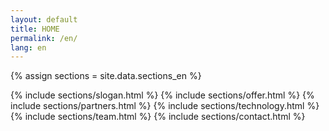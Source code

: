 ```yaml
---
layout: default
title: HOME
permalink: /en/
lang: en
---
```


{% assign sections = site.data.sections_en %}

{% include sections/slogan.html  %}
{% include sections/offer.html %}
{% include sections/partners.html %}
{% include sections/technology.html %}
{% include sections/team.html %}
{% include sections/contact.html %}
